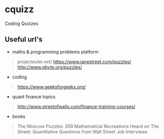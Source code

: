 # cquizz
Coding Quizzes

Useful url's
------------

- maths & programming problems platform
> projecteuler.net/
> https://www.janestreet.com/puzzles/
> http://www.qbyte.org/puzzles/

- coding
> https://www.geeksforgeeks.org/

- quant finance topics
> http://www.streetofwalls.com/finance-training-courses/

- books
> The Moscow Puzzles: 359 Mathematical Recreations
> Heard on The Street: Quantitative Questions from Wall Street Job Interviews



